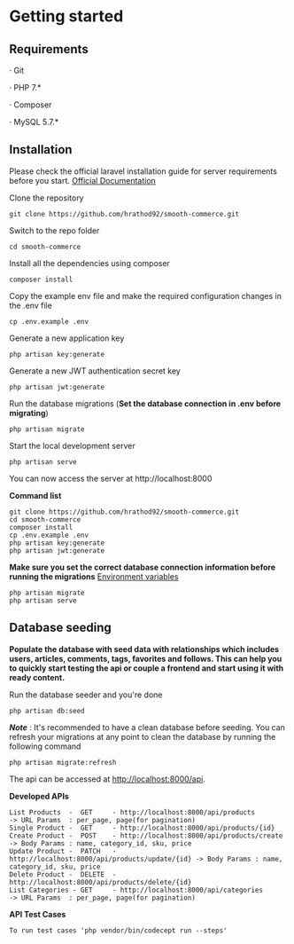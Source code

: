 # Getting started

## Requirements

· Git

· PHP 7.\*

· Composer

· MySQL 5.7.\*

## Installation

Please check the official laravel installation guide for server requirements before you start. [Official Documentation](https://laravel.com/docs/5.4/installation#installation)

Clone the repository

    git clone https://github.com/hrathod92/smooth-commerce.git

Switch to the repo folder

    cd smooth-commerce

Install all the dependencies using composer

    composer install

Copy the example env file and make the required configuration changes in the .env file

    cp .env.example .env

Generate a new application key

    php artisan key:generate

Generate a new JWT authentication secret key

    php artisan jwt:generate

Run the database migrations (**Set the database connection in .env before migrating**)

    php artisan migrate

Start the local development server

    php artisan serve

You can now access the server at http://localhost:8000

**Command list**

    git clone https://github.com/hrathod92/smooth-commerce.git
    cd smooth-commerce
    composer install
    cp .env.example .env
    php artisan key:generate
    php artisan jwt:generate

**Make sure you set the correct database connection information before running the migrations** [Environment variables](#environment-variables)

    php artisan migrate
    php artisan serve

## Database seeding

**Populate the database with seed data with relationships which includes users, articles, comments, tags, favorites and follows. This can help you to quickly start testing the api or couple a frontend and start using it with ready content.**

Run the database seeder and you're done

    php artisan db:seed

**_Note_** : It's recommended to have a clean database before seeding. You can refresh your migrations at any point to clean the database by running the following command

    php artisan migrate:refresh

The api can be accessed at [http://localhost:8000/api](http://localhost:8000/api).

**Developed APIs**

    List Products  -  GET     - http://localhost:8000/api/products            -> URL Params  : per_page, page(for pagination)
    Single Product -  GET     - http://localhost:8000/api/products/{id}
    Create Product -  POST    - http://localhost:8000/api/products/create      -> Body Params : name, category_id, sku, price
    Update Product -  PATCH   - http://localhost:8000/api/products/update/{id} -> Body Params : name, category_id, sku, price
    Delete Product -  DELETE  - http://localhost:8000/api/products/delete/{id}
    List Categories - GET     - http://localhost:8000/api/categories          -> URL Params  : per_page, page(for pagination)

**API Test Cases**

    To run test cases 'php vendor/bin/codecept run --steps'
